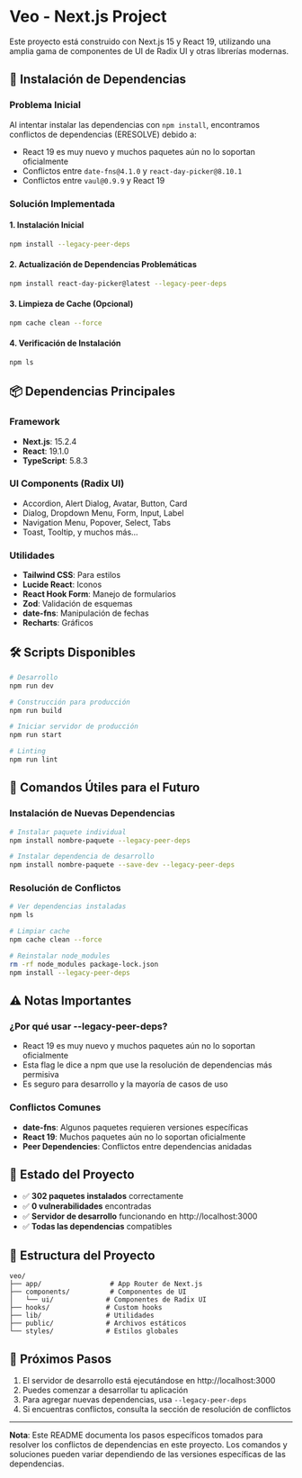 # Veo - Next.js Project

Este proyecto está construido con Next.js 15 y React 19, utilizando una amplia gama de componentes de UI de Radix UI y otras librerías modernas.

## 🚀 Instalación de Dependencias

### Problema Inicial

Al intentar instalar las dependencias con `npm install`, encontramos conflictos de dependencias (ERESOLVE) debido a:

- React 19 es muy nuevo y muchos paquetes aún no lo soportan oficialmente
- Conflictos entre `date-fns@4.1.0` y `react-day-picker@8.10.1`
- Conflictos entre `vaul@0.9.9` y React 19

### Solución Implementada

#### 1. Instalación Inicial

```bash
npm install --legacy-peer-deps
```

#### 2. Actualización de Dependencias Problemáticas

```bash
npm install react-day-picker@latest --legacy-peer-deps
```

#### 3. Limpieza de Cache (Opcional)

```bash
npm cache clean --force
```

#### 4. Verificación de Instalación

```bash
npm ls
```

## 📦 Dependencias Principales

### Framework

- **Next.js**: 15.2.4
- **React**: 19.1.0
- **TypeScript**: 5.8.3

### UI Components (Radix UI)

- Accordion, Alert Dialog, Avatar, Button, Card
- Dialog, Dropdown Menu, Form, Input, Label
- Navigation Menu, Popover, Select, Tabs
- Toast, Tooltip, y muchos más...

### Utilidades

- **Tailwind CSS**: Para estilos
- **Lucide React**: Iconos
- **React Hook Form**: Manejo de formularios
- **Zod**: Validación de esquemas
- **date-fns**: Manipulación de fechas
- **Recharts**: Gráficos

## 🛠️ Scripts Disponibles

```bash
# Desarrollo
npm run dev

# Construcción para producción
npm run build

# Iniciar servidor de producción
npm run start

# Linting
npm run lint
```

## 🔧 Comandos Útiles para el Futuro

### Instalación de Nuevas Dependencias

```bash
# Instalar paquete individual
npm install nombre-paquete --legacy-peer-deps

# Instalar dependencia de desarrollo
npm install nombre-paquete --save-dev --legacy-peer-deps
```

### Resolución de Conflictos

```bash
# Ver dependencias instaladas
npm ls

# Limpiar cache
npm cache clean --force

# Reinstalar node_modules
rm -rf node_modules package-lock.json
npm install --legacy-peer-deps
```

## ⚠️ Notas Importantes

### ¿Por qué usar --legacy-peer-deps?

- React 19 es muy nuevo y muchos paquetes aún no lo soportan oficialmente
- Esta flag le dice a npm que use la resolución de dependencias más permisiva
- Es seguro para desarrollo y la mayoría de casos de uso

### Conflictos Comunes

- **date-fns**: Algunos paquetes requieren versiones específicas
- **React 19**: Muchos paquetes aún no lo soportan oficialmente
- **Peer Dependencies**: Conflictos entre dependencias anidadas

## 🎯 Estado del Proyecto

- ✅ **302 paquetes instalados** correctamente
- ✅ **0 vulnerabilidades** encontradas
- ✅ **Servidor de desarrollo** funcionando en http://localhost:3000
- ✅ **Todas las dependencias** compatibles

## 📁 Estructura del Proyecto

```
veo/
├── app/                 # App Router de Next.js
├── components/          # Componentes de UI
│   └── ui/             # Componentes de Radix UI
├── hooks/              # Custom hooks
├── lib/                # Utilidades
├── public/             # Archivos estáticos
└── styles/             # Estilos globales
```

## 🚀 Próximos Pasos

1. El servidor de desarrollo está ejecutándose en http://localhost:3000
2. Puedes comenzar a desarrollar tu aplicación
3. Para agregar nuevas dependencias, usa `--legacy-peer-deps`
4. Si encuentras conflictos, consulta la sección de resolución de conflictos

---

**Nota**: Este README documenta los pasos específicos tomados para resolver los conflictos de dependencias en este proyecto. Los comandos y soluciones pueden variar dependiendo de las versiones específicas de las dependencias.
